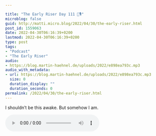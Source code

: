 ```yaml
---

title: "The Early Riser Day 111 🌅🎙"
microblog: false
guid: http://matti.micro.blog/2022/04/30/the-early-riser.html
post_id: 1559063
date: 2022-04-30T06:16:39+0200
lastmod: 2022-04-30T06:16:39+0200
type: post
tags:
- "Podcast"
- "The Early Riser"
audio:
- https://blog.martin-haehnel.de/uploads/2022/e898ea793c.mp3
audio_with_metadata:
- url: https://blog.martin-haehnel.de/uploads/2022/e898ea793c.mp3
  size: 0
  duration_display: ""
  duration_seconds: 0
permalink: /2022/04/30/the-early-riser.html
---
```

I shouldn’t be this awake. But somehow I am.

<audio controls="controls" src="https://blog.martin-haehnel.de/uploads/2022/e898ea793c.mp3" preload="metadata" />
